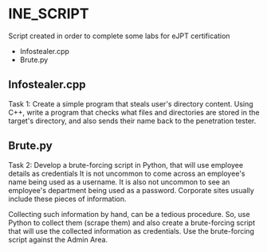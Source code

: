# INE_SCRIPT
Script created in order to complete some labs for eJPT certification

- Infostealer.cpp
- Brute.py


## Infostealer.cpp

Task 1: Create a simple program that steals user's directory content.
Using C++, write a program that checks what files and directories are stored in the target's directory, and also sends their name back to the penetration tester.

## Brute.py

Task 2: Develop a brute-forcing script in Python, that will use employee details as credentials
It is not uncommon to come across an employee's name being used as a username. It is also not uncommon to see an employee's department being used as a password. Corporate sites usually include these pieces of information.

Collecting such information by hand, can be a tedious procedure. So, use Python to collect them (scrape them) and also create a brute-forcing script that will use the collected information as credentials. Use the brute-forcing script against the Admin Area.
